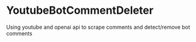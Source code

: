 # YoutubeBotCommentDeleter
Using youtube and openai api to scrape comments and detect/remove bot comments

